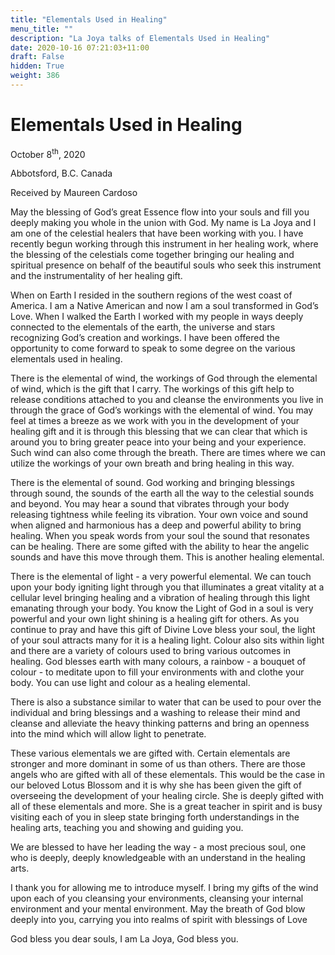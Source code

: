 ```yaml
---
title: "Elementals Used in Healing"
menu_title: ""
description: "La Joya talks of Elementals Used in Healing"
date: 2020-10-16 07:21:03+11:00
draft: False
hidden: True
weight: 386
---
```

# Elementals Used in Healing

October 8<sup>th</sup>, 2020

Abbotsford, B.C. Canada 

Received by Maureen Cardoso



May the blessing of God’s great Essence flow into your souls and fill you deeply making you whole in the union with God.  My name is La Joya and I am one of the celestial healers that have been working with you. I have recently begun working through this instrument in her healing work, where the blessing of the celestials come together bringing our healing and spiritual presence on behalf of the beautiful souls who seek this instrument and the instrumentality of her healing gift.

When on Earth I resided in the southern regions of the west coast of America.  I am a Native American and now I am a soul transformed in God’s Love. When I walked the Earth I worked with my people in ways deeply connected to the elementals of the earth, the universe and stars recognizing God’s creation and workings. I have been offered the opportunity to come forward to speak to some degree on the various elementals used in healing.

There is the elemental of wind, the workings of God through the elemental of wind, which is the gift that I carry. The workings of this gift help to release conditions attached to you and cleanse the environments  you live in through the grace of God’s workings with the elemental of wind. You may feel at times a breeze as we work with you in the development of your healing gift and it is through this blessing that we can clear that which is around you to bring greater peace into your being and your experience. Such wind can also come through the breath. There are times where we can utilize the workings of your own breath and bring healing in this way.

There is the elemental of sound. God working and bringing blessings through sound, the sounds of the earth all the way to the celestial sounds and beyond. You may hear a sound that vibrates through your body releasing tightness while feeling its vibration. Your own voice and sound when aligned and harmonious has a deep and powerful ability to bring healing. When you speak words from your soul the sound that resonates can be healing. There are some gifted with the ability to hear the angelic sounds and have this move through them. This is another healing elemental. 

There is the elemental of light - a very powerful elemental. We can touch upon your body igniting light through you that illuminates a great vitality at a cellular level bringing healing and a vibration of healing through this light emanating through your body. You know the Light of God in a soul is very powerful and your own light shining is a healing gift for others. As you continue to pray and have this gift of Divine Love bless your soul, the light of your soul attracts many for it is a healing light. Colour also sits within light and there are a variety of colours used to bring various outcomes in healing. God blesses earth with many colours, a rainbow - a bouquet of colour - to meditate upon to fill your environments with and clothe your body. You can use light and colour as a healing elemental.

There is also a substance similar to water that can be used to pour over the individual and bring blessings and a washing to release their mind and cleanse and alleviate the heavy thinking patterns and bring an openness into the mind which will allow light to penetrate.

These various elementals we are gifted with. Certain elementals are stronger and more dominant in some of us than others. There are those angels who are gifted with all of these elementals. This would be the case in our beloved Lotus Blossom and it is why she has been given the gift of overseeing the development of your healing circle. She is deeply gifted with all of these elementals and more. She is a great teacher in spirit and is busy visiting each of you in sleep state bringing forth understandings in the healing arts, teaching you and showing and guiding you.

We are blessed to have her leading the way - a most precious soul, one who is deeply, deeply knowledgeable with an understand in the healing arts.

I thank you for allowing me to introduce myself. I bring my gifts of the wind upon each of you cleansing your environments, cleansing your internal environment and your mental environment.  May the breath of God blow deeply into you, carrying you into realms of spirit with blessings of Love

God bless you dear souls, I am La Joya, God bless you.